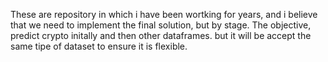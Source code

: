 These are repository in which i have been wortking for years, and i believe that we need to implement the final solution, but by stage. 
The objective, predict crypto initally and then other dataframes. but it will be accept the same tipe of dataset to ensure it is flexible. 

